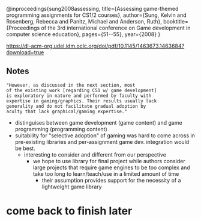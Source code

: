 @inproceedings{sung2008assessing,
  title={Assessing game-themed programming assignments for CS1/2 courses},
  author={Sung, Kelvin and Rosenberg, Rebecca and Panitz, Michael and Anderson, Ruth},
  booktitle={Proceedings of the 3rd international conference on Game development in computer science education},
  pages={51--55},
  year={2008}
} 

https://dl-acm-org.udel.idm.oclc.org/doi/pdf/10.1145/1463673.1463684?download=true 
## Notes 
    "However, as discussed in the next section, most
    of the existing work [regarding CS1 w/ game development] 
    is exploratory in nature and performed by faculty with 
    expertise in gaming/graphics. Their results usually lack
    generality and do not facilitate gradual adoption by 
    aculty that lack graphical/gaming expertise." 
    
* distinguises between game development (game content) and game programming
(programming content) 
* suitability for "selective adoption" of gaming was hard to come across 
in pre-existing libraries and per-assignment game dev. integration would be best.
    * interesting to consider and different from our perspective
        * we hope to use library for final project while authors consider
        large projects that require game engines to be too complex and take 
        too long to learn/teach/use in a limited amount of time
            * their assumption provides support for the necessity of a lightweight
            game library 
   
# come back to finish later         